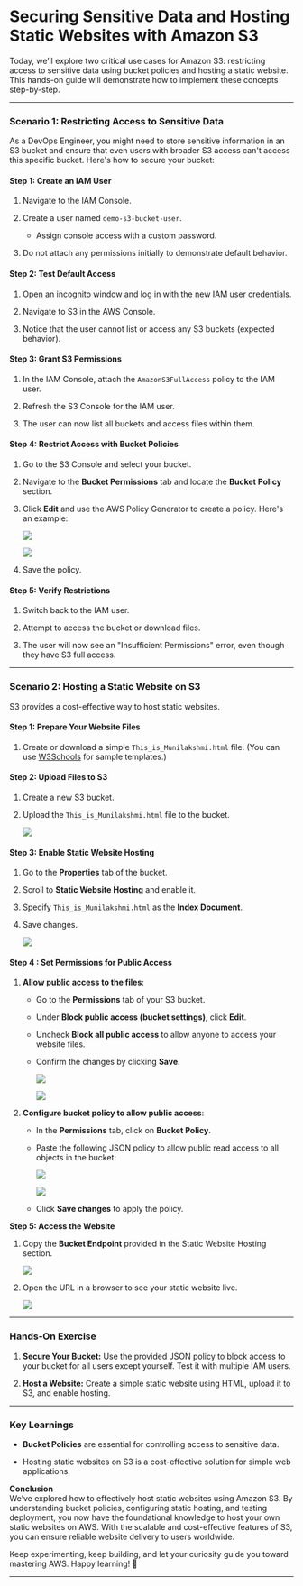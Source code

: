 # Securing Sensitive Data and Hosting Static Websites with Amazon S3
Today, we’ll explore two critical use cases for Amazon S3: restricting access to sensitive data using bucket policies and hosting a static website. This hands-on guide will demonstrate how to implement these concepts step-by-step.

----------

### [](https://100daysdevops.hashnode.dev/day-46-of-100-days-securing-sensitive-data-and-hosting-static-websites-with-amazon-s3#heading-scenario-1-restricting-access-to-sensitive-data "Permalink")**Scenario 1: Restricting Access to Sensitive Data**

As a DevOps Engineer, you might need to store sensitive information in an S3 bucket and ensure that even users with broader S3 access can't access this specific bucket. Here's how to secure your bucket:

#### [](https://100daysdevops.hashnode.dev/day-46-of-100-days-securing-sensitive-data-and-hosting-static-websites-with-amazon-s3#heading-step-1-create-an-iam-user "Permalink")**Step 1: Create an IAM User**

1.  Navigate to the IAM Console.
    
2.  Create a user named  `demo-s3-bucket-user`.
    
    -   Assign console access with a custom password.
3.  Do not attach any permissions initially to demonstrate default behavior.
    

#### [](https://100daysdevops.hashnode.dev/day-46-of-100-days-securing-sensitive-data-and-hosting-static-websites-with-amazon-s3#heading-step-2-test-default-access "Permalink")**Step 2: Test Default Access**

1.  Open an incognito window and log in with the new IAM user credentials.
    
2.  Navigate to S3 in the AWS Console.
    
3.  Notice that the user cannot list or access any S3 buckets (expected behavior).
    

#### [](https://100daysdevops.hashnode.dev/day-46-of-100-days-securing-sensitive-data-and-hosting-static-websites-with-amazon-s3#heading-step-3-grant-s3-permissions "Permalink")**Step 3: Grant S3 Permissions**

1.  In the IAM Console, attach the  `AmazonS3FullAccess`  policy to the IAM user.
    
2.  Refresh the S3 Console for the IAM user.
    
3.  The user can now list all buckets and access files within them.
    

#### [](https://100daysdevops.hashnode.dev/day-46-of-100-days-securing-sensitive-data-and-hosting-static-websites-with-amazon-s3#heading-step-4-restrict-access-with-bucket-policies "Permalink")**Step 4: Restrict Access with Bucket Policies**

1.  Go to the S3 Console and select your bucket.
    
2.  Navigate to the  **Bucket Permissions**  tab and locate the  **Bucket Policy**  section.
    
3.  Click  **Edit**  and use the AWS Policy Generator to create a policy. Here's an example:
    
    ![](https://cdn.hashnode.com/res/hashnode/image/upload/v1733068707609/cd1bdfb0-31e6-4782-b5ab-fbebd625c881.png?auto=compress,format&format=webp)
    
    ![](https://cdn.hashnode.com/res/hashnode/image/upload/v1733068752713/3077a525-0e4f-4eb0-8d77-7ed8db1c9626.png?auto=compress,format&format=webp)
    
4.  Save the policy.
    

#### [](https://100daysdevops.hashnode.dev/day-46-of-100-days-securing-sensitive-data-and-hosting-static-websites-with-amazon-s3#heading-step-5-verify-restrictions "Permalink")**Step 5: Verify Restrictions**

1.  Switch back to the IAM user.
    
2.  Attempt to access the bucket or download files.
    
3.  The user will now see an "Insufficient Permissions" error, even though they have S3 full access.
    

----------

### [](https://100daysdevops.hashnode.dev/day-46-of-100-days-securing-sensitive-data-and-hosting-static-websites-with-amazon-s3#heading-scenario-2-hosting-a-static-website-on-s3 "Permalink")**Scenario 2: Hosting a Static Website on S3**

S3 provides a cost-effective way to host static websites.

#### [](https://100daysdevops.hashnode.dev/day-46-of-100-days-securing-sensitive-data-and-hosting-static-websites-with-amazon-s3#heading-step-1-prepare-your-website-files "Permalink")**Step 1: Prepare Your Website Files**

1.  Create or download a simple  `This_is_Munilakshmi.html`  file. (You can use  [W3Schools](https://www.w3schools.com/html/html_intro.asp)  for sample templates.)

#### [](https://100daysdevops.hashnode.dev/day-46-of-100-days-securing-sensitive-data-and-hosting-static-websites-with-amazon-s3#heading-step-2-upload-files-to-s3 "Permalink")**Step 2: Upload Files to S3**

1.  Create a new S3 bucket.
    
2.  Upload the  `This_is_Munilakshmi.html`  file to the bucket.
    
    ![](https://cdn.hashnode.com/res/hashnode/image/upload/v1733069690928/f44ab50c-571f-4465-b287-3c0a3c7d4830.png?auto=compress,format&format=webp)
    

#### [](https://100daysdevops.hashnode.dev/day-46-of-100-days-securing-sensitive-data-and-hosting-static-websites-with-amazon-s3#heading-step-3-enable-static-website-hosting "Permalink")**Step 3: Enable Static Website Hosting**

1.  Go to the  **Properties**  tab of the bucket.
    
2.  Scroll to  **Static Website Hosting**  and enable it.
    
3.  Specify  `This_is_Munilakshmi.html`  as the  **Index Document**.
    
4.  Save changes.
    
    ![](https://cdn.hashnode.com/res/hashnode/image/upload/v1733069632004/f0cd2441-b631-4674-8f7a-fe8e7438c8ef.png?auto=compress,format&format=webp)
    

#### [](https://100daysdevops.hashnode.dev/day-46-of-100-days-securing-sensitive-data-and-hosting-static-websites-with-amazon-s3#heading-step-4-set-permissions-for-public-access "Permalink")Step 4 : Set Permissions for Public Access

1.  **Allow public access to the files**:
    
    -   Go to the  **Permissions**  tab of your S3 bucket.
        
    -   Under  **Block public access (bucket settings)**, click  **Edit**.
        
    -   Uncheck  **Block all public access**  to allow anyone to access your website files.
        
    -   Confirm the changes by clicking  **Save**.
        
        ![](https://cdn.hashnode.com/res/hashnode/image/upload/v1733069885363/a38c21f8-ce72-4ba4-8507-8953873b294f.png?auto=compress,format&format=webp)
        
        ![](https://cdn.hashnode.com/res/hashnode/image/upload/v1733069912063/597a8a14-52ed-4618-b4a9-e08f4e1a6e60.png?auto=compress,format&format=webp)
        

2.  **Configure bucket policy to allow public access**:
    
    -   In the  **Permissions**  tab, click on  **Bucket Policy**.
        
    -   Paste the following JSON policy to allow public read access to all objects in the bucket:
        
        ![](https://cdn.hashnode.com/res/hashnode/image/upload/v1733069943264/74b32a85-1227-4874-9e22-4c88104e4a7a.png?auto=compress,format&format=webp)
        
        ![](https://cdn.hashnode.com/res/hashnode/image/upload/v1733070094793/f0c17c5c-5357-42bd-b448-bc5eb59ccf34.png?auto=compress,format&format=webp)
        
    -   Click  **Save changes**  to apply the policy.
        

**Step 5: Access the Website**

1.  Copy the  **Bucket Endpoint**  provided in the Static Website Hosting section.
    
    ![](https://cdn.hashnode.com/res/hashnode/image/upload/v1733070251710/479a5415-0a8a-4ed1-a601-f9f3dfae14da.png?auto=compress,format&format=webp)
    
2.  Open the URL in a browser to see your static website live.
    
    ![](https://cdn.hashnode.com/res/hashnode/image/upload/v1733070279485/9eceba8c-5715-45fa-b4d9-8c8398a4caa9.png?auto=compress,format&format=webp)
    

----------

### [](https://100daysdevops.hashnode.dev/day-46-of-100-days-securing-sensitive-data-and-hosting-static-websites-with-amazon-s3#heading-hands-on-exercise "Permalink")**Hands-On Exercise**

1.  **Secure Your Bucket:**  Use the provided JSON policy to block access to your bucket for all users except yourself. Test it with multiple IAM users.
    
2.  **Host a Website:**  Create a simple static website using HTML, upload it to S3, and enable hosting.
    

----------

### [](https://100daysdevops.hashnode.dev/day-46-of-100-days-securing-sensitive-data-and-hosting-static-websites-with-amazon-s3#heading-key-learnings "Permalink")**Key Learnings**

-   **Bucket Policies**  are essential for controlling access to sensitive data.
    
-   Hosting static websites on S3 is a cost-effective solution for simple web applications.
    

**Conclusion**  
We’ve explored how to effectively host static websites using Amazon S3. By understanding bucket policies, configuring static hosting, and testing deployment, you now have the foundational knowledge to host your own static websites on AWS. With the scalable and cost-effective features of S3, you can ensure reliable website delivery to users worldwide.

Keep experimenting, keep building, and let your curiosity guide you toward mastering AWS. Happy learning! 🚀

----------
